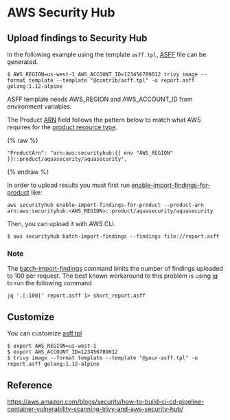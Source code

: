 # AWS Security Hub

## Upload findings to Security Hub

In the following example using the template `asff.tpl`, [ASFF](https://docs.aws.amazon.com/securityhub/latest/userguide/securityhub-findings-format.html) file can be generated.

```
$ AWS_REGION=us-west-1 AWS_ACCOUNT_ID=123456789012 trivy image --format template --template "@contrib/asff.tpl" -o report.asff golang:1.12-alpine
```

ASFF template needs AWS_REGION and AWS_ACCOUNT_ID from environment variables.

The Product [ARN](https://docs.aws.amazon.com/general/latest/gr/aws-arns-and-namespaces.html) field follows the pattern below to match what AWS requires for the [product resource type](https://github.com/awsdocs/aws-security-hub-user-guide/blob/master/doc_source/securityhub-partner-providers.md#aqua-security--aqua-cloud-native-security-platform-sends-findings).

{% raw %}
```
"ProductArn": "arn:aws:securityhub:{{ env "AWS_REGION" }}::product/aquasecurity/aquasecurity",
```
{% endraw %}

In order to upload results you must first run [enable-import-findings-for-product](https://docs.aws.amazon.com/cli/latest/reference/securityhub/enable-import-findings-for-product.html) like:

```
aws securityhub enable-import-findings-for-product --product-arn arn:aws:securityhub:<AWS_REGION>::product/aquasecurity/aquasecurity
```

Then, you can upload it with AWS CLI.

```
$ aws securityhub batch-import-findings --findings file://report.asff
```

### Note

The [batch-import-findings](https://docs.aws.amazon.com/cli/latest/reference/securityhub/batch-import-findings.html#options) command limits the number of findings uploaded to 100 per request. The best known workaround to this problem is using [jq](https://stedolan.github.io/jq/) to run the following command

```
jq '.[:100]' report.asff 1> short_report.asff
```

## Customize
You can customize [asff.tpl](https://github.com/aquasecurity/trivy/blob/main/contrib/asff.tpl)

```
$ export AWS_REGION=us-west-1
$ export AWS_ACCOUNT_ID=123456789012
$ trivy image --format template --template "@your-asff.tpl" -o report.asff golang:1.12-alpine
```

## Reference
https://aws.amazon.com/blogs/security/how-to-build-ci-cd-pipeline-container-vulnerability-scanning-trivy-and-aws-security-hub/
